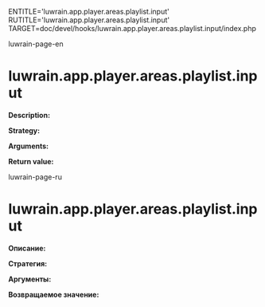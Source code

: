 
ENTITLE='luwrain.app.player.areas.playlist.input'
RUTITLE='luwrain.app.player.areas.playlist.input'
TARGET=doc/devel/hooks/luwrain.app.player.areas.playlist.input/index.php

luwrain-page-en

# luwrain.app.player.areas.playlist.input

__Description:__

__Strategy:__

__Arguments:__

__Return value:__


luwrain-page-ru

# luwrain.app.player.areas.playlist.input 

__Описание:__

__Стратегия:__

__Аргументы:__

__Возвращаемое значение:__

